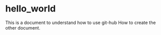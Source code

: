 # hello_world
This is a document to understand how to use git-hub
How to create the other document.
